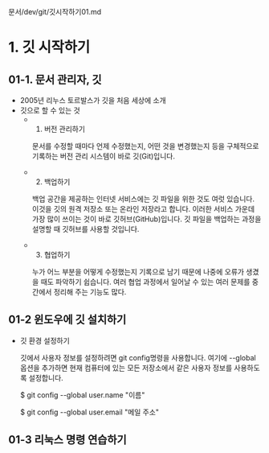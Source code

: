 문서/dev/git/깃시작하기01.md
# 1. 깃 시작하기
## 01-1. 문서 관리자, 깃
- 2005년 리누스 토르발스가 깃을 처음 세상에 소개
- 깃으로 할 수 있는 것
    - 1. 버전 관리하기

        문서를 수정할 때마다 언제 수정했는지, 어떤 것을 변경했는지 등을 구체적으로 기록하는 버전 관리 시스템이 바로 깃(Git)입니다.
    - 2. 백업하기

        백업 공간을 제공하는 인터넷 서비스에는 깃 파일을 위한 것도 여럿 있습니다. 이것을 깃의 원격 저장소 또는 온라인 저장라고 합니다. 이러한 서비스 가운데 가장 많이 쓰이는 것이 바로 깃허브(GitHub)입니다. 깃 파일을 백업하는 과정을 설명할 때 깃허브를 사용할 것입니다.
    - 3. 협업하기

        누가 어느 부분을 어떻게 수정했는지 기록으로 남기 때문에 나중에 오류가 생겼을 때도 파악하기 쉽습니다. 여러 협업 과정에서 일어날 수 있는 여러 문제를 중간에서 정리해 주는 기능도 많다.
## 01-2 윈도우에 깃 설치하기
- 깃 환경 설정하기

    깃에서 사용자 정보를 설정하려면 git config명령을 사용합니다. 여기에 --global 옵션을 추가하면 현재 컴퓨터에 있는 모든 저장소에서 같은 사용자 정보를 사용하도록 설정합니다.

    $ git config --global user.name "이름"

    $ git config --global user.email "메일 주소"
## 01-3 리눅스 명령 연습하기




